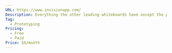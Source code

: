 ```yaml
---
URL: https://www.invisionapp.com/
Description: Everything the other leading whiteboards have except the price tag, Brainstorm, collaborate, get work done
Tag:
  - Prototyping
Pricing:
  - Free
  - Paid
Price: $4/month
---
```

